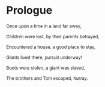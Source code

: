 # Prologue

 <sub>Once upon a time in a land far away,</sub>
 
 <sub>Children were lost, by their parents betrayed,</sub>
 
 <sub>Encountered a house, a good place to stay,</sub>
 
 <sub>Giants lived there, pursuit underway!</sub>
 
 <sub>Boots were stolen, a giant was slayed,</sub>

 <sub>The brothers and Tom escaped, hurray.</sub>
